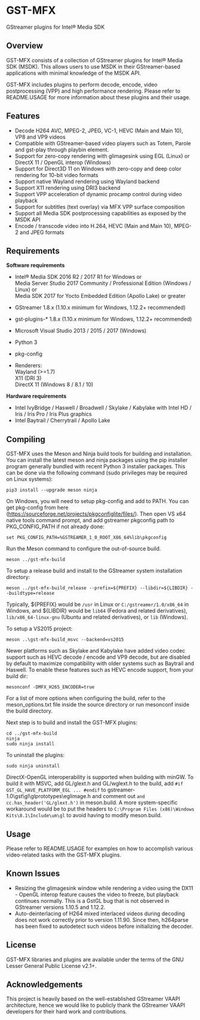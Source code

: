 GST-MFX
==============
GStreamer plugins for Intel&reg; Media SDK


Overview
--------
GST-MFX consists of a collection of GStreamer plugins for Intel&reg; Media SDK (MSDK).
This allows users to use MSDK in their GStreamer-based applications with minimal knowledge of 
the MSDK API.

GST-MFX includes plugins to perform decode, encode, video postprocessing (VPP)
and high performance rendering. Please refer to README.USAGE for more information about these
plugins and their usage.


Features
--------
 - Decode H264 AVC, MPEG-2, JPEG, VC-1, HEVC (Main and Main 10), VP8 and VP9 videos
 - Compatible with GStreamer-based video players such as Totem, Parole and gst-play
   through playbin element.
 - Support for zero-copy rendering with glimagesink using EGL (Linux) or DirectX 11 / OpenGL interop (Windows)
 - Support for Direct3D 11 on Windows with zero-copy and deep color rendering for 10-bit video formats
 - Support native Wayland rendering using Wayland backend
 - Support X11 rendering using DRI3 backend
 - Support VPP acceleration of dynamic procamp control during video playback
 - Support for subtitles (text overlay) via MFX VPP surface composition
 - Support all Media SDK postprocessing capabilities as exposed by the MSDK API
 - Encode / transcode video into H.264, HEVC (Main and Main 10), MPEG-2 and JPEG formats


Requirements
------------

**Software requirements**

  * Intel&reg; Media SDK 2016 R2 / 2017 R1 for Windows or  
    Media Server Studio 2017 Community / Professional Edition (Windows / Linux) or  
    Media SDK 2017 for Yocto Embedded Edition (Apollo Lake) or greater
  * GStreamer 1.8.x (1.10.x minimum for Windows, 1.12.2+ recommended)
  * gst-plugins-* 1.8.x (1.10.x minimum for Windows, 1.12.2+ recommended)
  * Microsoft Visual Studio 2013 / 2015 / 2017 (Windows)
  * Python 3
  * pkg-config
 
  * Renderers:  
    Wayland (>=1.7)  
    X11 (DRI 3)  
    DirectX 11 (Windows 8 / 8.1 / 10)

**Hardware requirements**

  * Intel IvyBridge / Haswell / Broadwell / Skylake / Kabylake with Intel HD / Iris / Iris Pro / Iris Plus graphics
  * Intel Baytrail / Cherrytrail / Apollo Lake


Compiling
---------
GST-MFX uses the Meson and Ninja build tools for building and installation.
You can install the latest meson and ninja packages using the pip installer program generally bundled with recent Python 3 installer packages.
This can be done via the following command (sudo privileges may be required on Linux systems):

	pip3 install --upgrade meson ninja

On Windows, you will need to setup pkg-config and add to PATH.
You can get pkg-config from here (https://sourceforge.net/projects/pkgconfiglite/files/).
Then open VS x64 native tools command prompt, and add gstreamer pkgconfig path to PKG_CONFIG_PATH if not already done:

	set PKG_CONFIG_PATH=%GSTREAMER_1_0_ROOT_X86_64%lib\pkgconfig

Run the Meson command to configure the out-of-source build.

	meson ../gst-mfx-build

To setup a release build and install to the GStreamer system installation directory:

	meson ../gst-mfx-build_release --prefix=${PREFIX} --libdir=${LIBDIR} --buildtype=release

Typically, ${PREFIX} would be `/usr` in Linux or `C:/gstreamer/1.0/x86_64` in Windows,
and ${LIBDIR} would be `lib64` (Fedora and related derivatives), `lib/x86_64-linux-gnu` (Ubuntu and related derivatives),
or `lib` (Windows).
	
To setup a VS2015 project:

	meson ..\gst-mfx-build_msvc --backend=vs2015
		
Newer platforms such as Skylake and Kabylake have added video codec support such as HEVC decode / encode and VP9 decode,
but are disabled by default to maximize compatibility with older systems such as Baytrail and Haswell.
To enable these features such as HEVC encode support, from your build dir:

	mesonconf -DMFX_H265_ENCODER=true

For a list of more options when configuring the build, refer to the meson_options.txt file inside the source directory or run mesonconf inside the build directory.

Next step is to build and install the GST-MFX plugins:

	cd ../gst-mfx-build
	ninja
	sudo ninja install

To uninstall the plugins:

	sudo ninja uninstall

DirectX-OpenGL interoperability is supported when building with minGW. To build it with MSVC,
add GL/glext.h and GL/wglext.h to the build, add `#if GST_GL_HAVE_PLATFORM_EGL ... #endif` to gstreamer-1.0\gst\gl\glprototypes\eglimage.h and
comment out `and cc.has_header('GL/glext.h')` in meson.build. A more system-specific workaround would be to put the headers to
`C:\Program Files (x86)\Windows Kits\8.1\Include\um\gl` to avoid having to modify meson.build.


Usage
-----
Please refer to README.USAGE for examples on how to accomplish various
video-related tasks with the GST-MFX plugins.

Known Issues
------------
 - Resizing the glimagesink window while rendering a video using the DX11 - OpenGL interop feature causes the video to freeze,
 but playback continues normally. This is a GstGL bug that is not observed in GStreamer versions 1.10.5 and 1.12.2.
 - Auto-deinterlacing of H264 mixed interlaced videos during decoding does not work correctly prior to version 1.11.90.
 Since then, h264parse has been fixed to autodetect such videos before initializing the decoder.


License
-------
GST-MFX libraries and plugins are available under the
terms of the GNU Lesser General Public License v2.1+.


Acknowledgements
----------------
This project is heavily based on the well-established GStreamer VAAPI architecture, hence we would
like to publicly thank the GStreamer VAAPI developers for their hard work and contributions.

